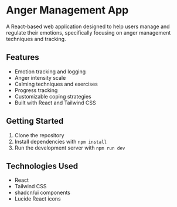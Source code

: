 # Anger Management App

A React-based web application designed to help users manage and regulate their emotions, specifically focusing on anger management techniques and tracking.

## Features

- Emotion tracking and logging
- Anger intensity scale
- Calming techniques and exercises
- Progress tracking
- Customizable coping strategies
- Built with React and Tailwind CSS

## Getting Started

1. Clone the repository
2. Install dependencies with `npm install`
3. Run the development server with `npm run dev`

## Technologies Used

- React
- Tailwind CSS
- shadcn/ui components
- Lucide React icons